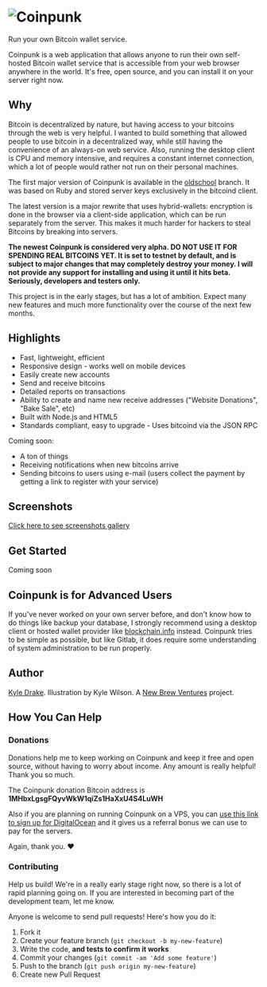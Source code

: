 # ![Coinpunk](http://i.imgur.com/m1diPkP.png)

Run your own Bitcoin wallet service.

Coinpunk is a web application that allows anyone to run their own self-hosted Bitcoin wallet service that is accessible from your web browser anywhere in the world. It's free, open source, and you can install it on your server right now.

## Why

Bitcoin is decentralized by nature, but having access to your bitcoins through the web is very helpful. I wanted to build something that allowed people to use bitcoin in a decentralized way, while still having the convenience of an always-on web service. Also, running the desktop client is CPU and memory intensive, and requires a constant internet connection, which a lot of people would rather not run on their personal machines.

The first major version of Coinpunk is available in the [oldschool](https://github.com/kyledrake/coinpunk/tree/oldschool) branch. It was based on Ruby and stored server keys exclusively in the bitcoind client.

The latest version is a major rewrite that uses hybrid-wallets: encryption is done in the browser via a client-side application, which can be run separately from the server. This makes it much harder for hackers to steal Bitcoins by breaking into servers.

**The newest Coinpunk is considered very alpha. DO NOT USE IT FOR SPENDING REAL BITCOINS YET. It is set to testnet by default, and is subject to major changes that may completely destroy your money. I will not provide any support for installing and using it until it hits beta. Seriously, developers and testers only.**

This project is in the early stages, but has a lot of ambition. Expect many new features and much more functionality over the course of the next few months.

## Highlights

* Fast, lightweight, efficient
* Responsive design - works well on mobile devices
* Easily create new accounts
* Send and receive bitcoins
* Detailed reports on transactions
* Ability to create and name new receive addresses ("Website Donations", "Bake Sale", etc)
* Built with Node.js and HTML5
* Standards compliant, easy to upgrade - Uses bitcoind via the JSON RPC

Coming soon:

* A ton of things
* Receiving notifications when new bitcoins arrive
* Sending bitcoins to users using e-mail (users collect the payment by getting a link to register with your service)

## Screenshots

[Click here to see screenshots gallery](https://www.dropbox.com/sh/d66dfzd5ehwae4g/leq-ca3fia)

## Get Started

Coming soon

## Coinpunk is for Advanced Users

If you've never worked on your own server before, and don't know how to do things like backup your database, I strongly recommend using a desktop client or hosted wallet provider like [blockchain.info](http://blockchain.info) instead. Coinpunk tries to be simple as possible, but like Gitlab, it does require some understanding of system administration to be run properly.

## Author

[Kyle Drake](http://kyledrake.net). Illustration by Kyle Wilson. A [New Brew Ventures](http://netbrewventures.com) project.

## How You Can Help

### Donations

Donations help me to keep working on Coinpunk and keep it free and open source, without having to worry about income. Any amount is really helpful! Thank you so much.

The Coinpunk donation Bitcoin address is **1MHbxLgsgFQyvWkW1qiZs1HaXxU4S4LuWH**

Also if you are planning on running Coinpunk on a VPS, you can [use this link to sign up for DigitalOcean](https://www.digitalocean.com/?refcode=4be99ecc05b4) and it gives us a referral bonus we can use to pay for the servers.

Again, thank you. :heart:

### Contributing

Help us build! We're in a really early stage right now, so there is a lot of rapid planning going on. If you are interested in becoming part of the development team, let me know.

Anyone is welcome to send pull requests! Here's how you do it:

1. Fork it
2. Create your feature branch (`git checkout -b my-new-feature`)
3. Write the code, **and tests to confirm it works**
4. Commit your changes (`git commit -am 'Add some feature'`)
5. Push to the branch (`git push origin my-new-feature`)
6. Create new Pull Request
